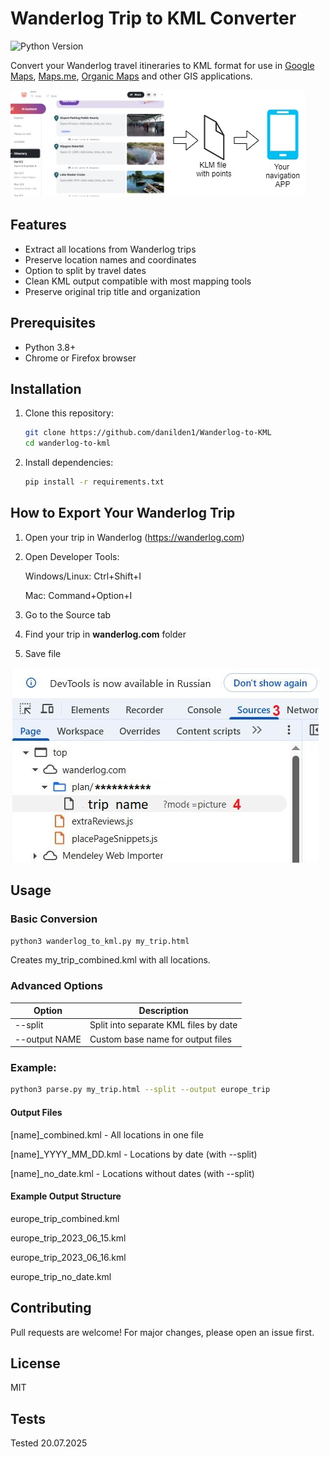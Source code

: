 # Wanderlog Trip to KML Converter

![Python Version](https://img.shields.io/badge/python-3.8%2B-blue)

Convert your Wanderlog travel itineraries to KML format for use in [Google Maps](https://www.google.com/maps), [Maps.me](https://maps.me/), [Organic Maps](https://organicmaps.app/ru/) and other GIS applications.

![alt text](https://github.com/danilden1/Wanderlog-to-KML/blob/main/doc/klm_usage.JPG?raw=true)


## Features

- Extract all locations from Wanderlog trips
- Preserve location names and coordinates
- Option to split by travel dates
- Clean KML output compatible with most mapping tools
- Preserve original trip title and organization

## Prerequisites

- Python 3.8+
- Chrome or Firefox browser

## Installation

1. Clone this repository:
   ```bash
   git clone https://github.com/danilden1/Wanderlog-to-KML
   cd wanderlog-to-kml 
   ```
2. Install dependencies:
    ```bash
    pip install -r requirements.txt
    ```
## How to Export Your Wanderlog Trip
1. Open your trip in Wanderlog (https://wanderlog.com)
2. Open Developer Tools:

    Windows/Linux: Ctrl+Shift+I

    Mac: Command+Option+I

3. Go to the Source tab
4. Find your trip in **wanderlog.com** folder
5. Save file

![alt text](https://github.com/danilden1/Wanderlog-to-KML/blob/main/doc/klm.JPG?raw=true)


## Usage
### Basic Conversion
```bash
python3 wanderlog_to_kml.py my_trip.html
```
Creates my_trip_combined.kml with all locations.

### Advanced Options
|Option|Description|
|-|-|
|--split|Split into separate KML files by date|
|--output NAME|Custom base name for output files|
### Example:

```bash
python3 parse.py my_trip.html --split --output europe_trip
```
#### Output Files
[name]_combined.kml - All locations in one file

[name]_YYYY_MM_DD.kml - Locations by date (with --split)

[name]_no_date.kml - Locations without dates (with --split)

#### Example Output Structure

europe_trip_combined.kml

europe_trip_2023_06_15.kml

europe_trip_2023_06_16.kml

europe_trip_no_date.kml

## Contributing
Pull requests are welcome! For major changes, please open an issue first.

## License
MIT


## Tests
Tested 20.07.2025 